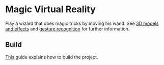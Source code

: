 # Magic Virtual Reality

Play a wizard that does magic tricks by moving his wand.
See [3D models and effects](doc/jerome/Jerome.pdf) and [gesture recognition](doc/michael/Michael.pdf) for further information.


## Build

[This](doc/how-to-build.md) guide explains how to build the project.